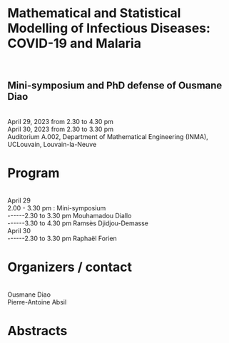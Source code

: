 <html>
    <body>
        <div>
          <h1>Mathematical and Statistical Modelling of Infectious Diseases: COVID-19 and Malaria</h1>
          <br><h2>Mini-symposium and PhD defense of Ousmane Diao</h2>
          <br>April 29, 2023 from 2.30 to 4.30 pm
          <br>April 30, 2023 from 2.30 to 3.30 pm
          <br>Auditorium A.002, Department of Mathematical Engineering (INMA), UCLouvain, Louvain-la-Neuve
        </div>
        <div>
            <h1> Program </h1>
            <br>April 29
            <br>2.00 - 3.30 pm : Mini-symposium
            <br>------2.30 to 3.30 pm Mouhamadou Diallo
            <br>------3.30 to 4.30 pm Ramsès Djidjou-Demasse
            <br>April 30
            <br>------2.30 to 3.30 pm Raphaël Forien
        </div>
        <div>
            <h1> Organizers / contact </h1>
            <br>Ousmane Diao
            <br>Pierre-Antoine Absil
        </div>
        <div>
            <h1>Abstracts </h1>
        </div>
    </body>
</html>

